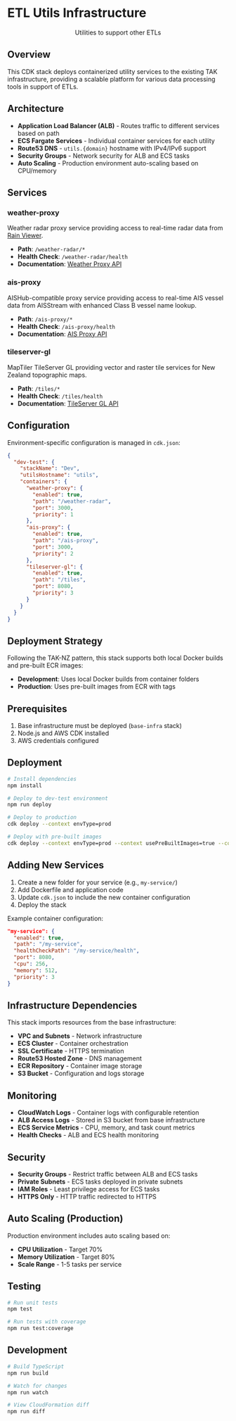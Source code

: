 # ETL Utils Infrastructure

<p align='center'>Utilities to support other ETLs</p>

## Overview

This CDK stack deploys containerized utility services to the existing TAK infrastructure, providing a scalable platform for various data processing tools in support of ETLs.

## Architecture

- **Application Load Balancer (ALB)** - Routes traffic to different services based on path
- **ECS Fargate Services** - Individual container services for each utility
- **Route53 DNS** - `utils.{domain}` hostname with IPv4/IPv6 support
- **Security Groups** - Network security for ALB and ECS tasks
- **Auto Scaling** - Production environment auto-scaling based on CPU/memory

## Services

### weather-proxy
Weather radar proxy service providing access to real-time radar data from [Rain Viewer](https://www.rainviewer.com/api.html).

- **Path**: `/weather-radar/*`
- **Health Check**: `/weather-radar/health`
- **Documentation**: [Weather Proxy API](docs/WEATHER_PROXY.md)

### ais-proxy
AISHub-compatible proxy service providing access to real-time AIS vessel data from AISStream with enhanced Class B vessel name lookup.

- **Path**: `/ais-proxy/*`
- **Health Check**: `/ais-proxy/health`
- **Documentation**: [AIS Proxy API](docs/AIS_PROXY.md)

### tileserver-gl
MapTiler TileServer GL providing vector and raster tile services for New Zealand topographic maps.

- **Path**: `/tiles/*`
- **Health Check**: `/tiles/health`
- **Documentation**: [TileServer GL API](docs/TILESERVER_GL.md)



## Configuration

Environment-specific configuration is managed in `cdk.json`:

```json
{
  "dev-test": {
    "stackName": "Dev",
    "utilsHostname": "utils",
    "containers": {
      "weather-proxy": {
        "enabled": true,
        "path": "/weather-radar",
        "port": 3000,
        "priority": 1
      },
      "ais-proxy": {
        "enabled": true,
        "path": "/ais-proxy",
        "port": 3000,
        "priority": 2
      },
      "tileserver-gl": {
        "enabled": true,
        "path": "/tiles",
        "port": 8080,
        "priority": 3
      }
    }
  }
}
```

## Deployment Strategy

Following the TAK-NZ pattern, this stack supports both local Docker builds and pre-built ECR images:

- **Development**: Uses local Docker builds from container folders
- **Production**: Uses pre-built images from ECR with tags

## Prerequisites

1. Base infrastructure must be deployed (`base-infra` stack)
2. Node.js and AWS CDK installed
3. AWS credentials configured

## Deployment

```bash
# Install dependencies
npm install

# Deploy to dev-test environment
npm run deploy

# Deploy to production
cdk deploy --context envType=prod

# Deploy with pre-built images
cdk deploy --context envType=prod --context usePreBuiltImages=true --context weather-proxyImageTag=v1.0.0 --context tileserverGlImageTag=v1.0.0
```

## Adding New Services

1. Create a new folder for your service (e.g., `my-service/`)
2. Add Dockerfile and application code
3. Update `cdk.json` to include the new container configuration
4. Deploy the stack

Example container configuration:
```json
"my-service": {
  "enabled": true,
  "path": "/my-service",
  "healthCheckPath": "/my-service/health",
  "port": 8080,
  "cpu": 256,
  "memory": 512,
  "priority": 3
}
```

## Infrastructure Dependencies

This stack imports resources from the base infrastructure:

- **VPC and Subnets** - Network infrastructure
- **ECS Cluster** - Container orchestration
- **SSL Certificate** - HTTPS termination
- **Route53 Hosted Zone** - DNS management
- **ECR Repository** - Container image storage
- **S3 Bucket** - Configuration and logs storage

## Monitoring

- **CloudWatch Logs** - Container logs with configurable retention
- **ALB Access Logs** - Stored in S3 bucket from base infrastructure
- **ECS Service Metrics** - CPU, memory, and task count metrics
- **Health Checks** - ALB and ECS health monitoring

## Security

- **Security Groups** - Restrict traffic between ALB and ECS tasks
- **Private Subnets** - ECS tasks deployed in private subnets
- **IAM Roles** - Least privilege access for ECS tasks
- **HTTPS Only** - HTTP traffic redirected to HTTPS

## Auto Scaling (Production)

Production environment includes auto scaling based on:
- **CPU Utilization** - Target 70%
- **Memory Utilization** - Target 80%
- **Scale Range** - 1-5 tasks per service

## Testing

```bash
# Run unit tests
npm test

# Run tests with coverage
npm run test:coverage
```

## Development

```bash
# Build TypeScript
npm run build

# Watch for changes
npm run watch

# View CloudFormation diff
npm run diff
```